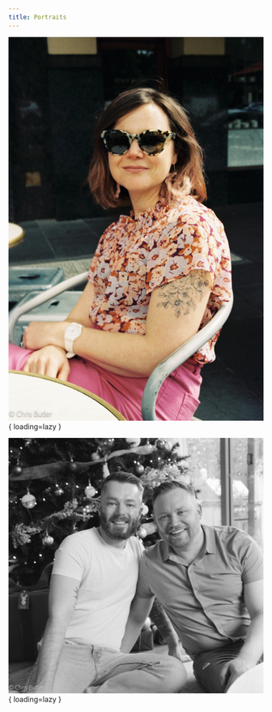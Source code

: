 ```yaml
---
title: Portraits
---
```


![Olympus OM1, Kodak Vision 3 250D](./images/000071.jpg){ loading=lazy }

![Leica CL (Film), Ilford HP5+](./images/000108460004.jpg){ loading=lazy }
